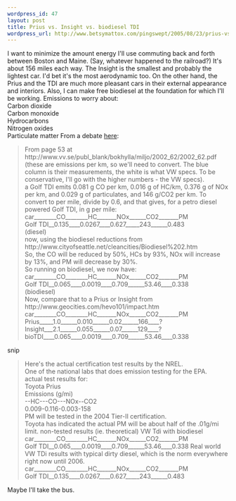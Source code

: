 ```yaml
--- 
wordpress_id: 47
layout: post
title: Prius vs. Insight vs. biodiesel TDI
wordpress_url: http://www.betsymattox.com/pingswept/2005/08/23/prius-vs-insight-vs-biodiesel-tdi/
---
```

I want to minimize the amount energy I'll use commuting back and forth between Boston and Maine. (Say, whatever happened to the railroad?) It's about 156 miles each way.
The Insight is the smallest and probably the lightest car. I'd bet it's the most aerodynamic too. On the other hand, the Prius and the TDI are much more pleasant cars in their external appearance and interiors. Also, I can make free biodiesel at the foundation for which I'll be working.
Emissions to worry about:<br />
Carbon dioxide<br />
Carbon monoxide<br />
Hydrocarbons<br />
Nitrogen oxides<br />
Particulate matter
From a debate <a href="http://forums.biodieselnow.com/topic.asp?TOPIC_ID=463">here</a>:
<blockquote>
From page 53 at<br />
http://www.vv.se/publ_blank/bokhylla/miljo/2002_62/2002_62.pdf<br />
(these are emissions per km, so we'll need to convert. The blue column is their measurements, the white is what VW specs. To be conservative, I'll go with the higher numbers - the VW specs).<br />
a Golf TDI emits 0.081 g CO per km, 0.016 g of HC/km, 0.376 g of NOx per km, and 0.029 g of particulates, and 146 g/CO2 per km. To convert to per mile, divide by 0.6, and that gives, for a petro diesel powered Golf TDI, in g per mile:<br />
car________CO________HC_______NOx______CO2_______PM<br />
Golf TDI__0.135____0.0267____0.627_____243______0.483<br />
(diesel)<br />
now, using the biodiesel reductions from<br />
http://www.cityofseattle.net/cleancities/Biodiesel%202.htm<br />
So, the CO will be reduced by 50%, HCs by 93%, NOx will increase by 13%, and PM will decrease by 30%.<br />
So running on biodiesel, we now have:<br />
car________CO________HC_______NOx______CO2_______PM<br />
Golf TDI__0.065____0.0019____0.709______53.46____0.338<br />
(biodiesel)<br />
Now, compare that to a Prius or Insight from http://www.geocities.com/hevo101/impact.htm<br />
car________CO________HC_______NOx______CO2_______PM<br />
Prius_____1.0______0.010______0.02______166____?<br />
Insight___2.1______0.055______0.07______129____?<br />
bioTDI____0.065____0.0019____0.709______53.46____0.338</blockquote>
snip
<blockquote>
Here's the actual certification test results by the NREL.<br />
One of the national labs that does emission testing for the EPA.<br />
actual test results for:<br />
Toyota Prius<br />
Emissions (g/mi)<br />
--HC---CO---NOx--CO2<br />
0.009-0.116-0.003-158<br />
PM will be tested in the 2004 Tier-II certification.<br />
Toyota has indicated the actual PM will be about half of the .01g/mi limit.
non-tested results (ie. theoretical) VW Tdi with biodiesel<br />
car________CO________HC_______NOx______CO2_______PM<br />
Golf TDI__0.065____0.0019____0.709______53.46____0.338
Real world VW TDi results with typical dirty diesel, which is the norm everywhere right now until 2006.<br />
car________CO________HC_______NOx______CO2_______PM<br />
Golf TDI__0.135____0.0267____0.627_____243______0.483</blockquote>
Maybe I'll take the bus.

